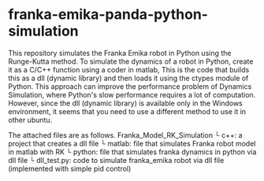 # franka-emika-panda-python-simulation
 This repository simulates the Franka Emika robot in Python using the Runge-Kutta method. To simulate the dynamics of a robot in Python, create it as a C/C++ function using a coder in matlab, This is the code that builds this as a dll (dynamic library) and then loads it using the ctypes module of Python. This approach can improve the performance problem of Dynamics Simulation, where Python's slow performance requires a lot of computation. However, since the dll (dynamic library) is available only in the Windows environment, it seems that you need to use a different method to use it in other ubuntu.


The attached files are as follows.
Franka_Model_RK_Simulation
└ c++: a project that creates a dll file
└ matlab: file that simulates Franka robot model in matlab with RK
└ python: file that simulates franka dynamics in python via dll file
  └ dll_test.py: code to simulate franka_emika robot via dll file (implemented with simple pid control)
